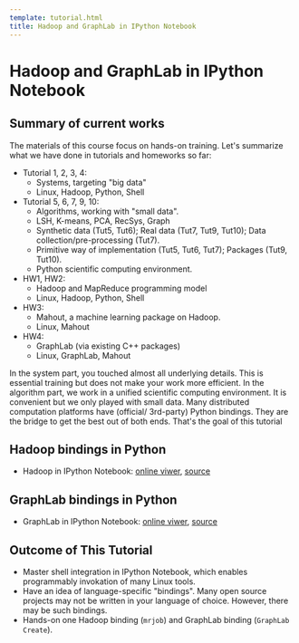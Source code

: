 ```yaml
---
template: tutorial.html
title: Hadoop and GraphLab in IPython Notebook
---
```


# Hadoop and GraphLab in IPython Notebook

## Summary of current works

The materials of this course focus on hands-on training.
Let's summarize what we have done in tutorials and homeworks so far:

   * Tutorial 1, 2, 3, 4:
      * Systems, targeting "big data"
      * Linux, Hadoop, Python, Shell
   * Tutorial 5, 6, 7, 9, 10:
      * Algorithms, working with "small data".
      * LSH, K-means, PCA, RecSys, Graph
      * Synthetic data (Tut5, Tut6);
      Real data (Tut7, Tut9, Tut10);
      Data collection/pre-processing (Tut7).
      * Primitive way of implementation (Tut5, Tut6, Tut7);
      Packages (Tut9, Tut10).
      * Python scientific computing environment.
   * HW1, HW2:
      * Hadoop and MapReduce programming model
      * Linux, Hadoop, Python, Shell
   * HW3:
      * Mahout, a machine learning package on Hadoop.
      * Linux, Mahout
   * HW4:
      * GraphLab (via existing C++ packages)
      * Linux, GraphLab, Mahout

In the system part, you touched almost all underlying details.
This is essential training but does not make your work more efficient.
In the algorithm part, we work in a unified scientific computing environment.
It is convenient but we only played with small data.
Many distributed computation platforms have (official/ 3rd-party) Python bindings.
They are the bridge to get the best out of both ends.
That's the goal of this tutorial

## Hadoop bindings in Python

   * Hadoop in IPython Notebook:
   [online viwer]({{site.nbviewer_prefix}}/t10-bindings/Python-Hadoop.ipynb),
   [source](Python-Hadoop.ipynb)

## GraphLab bindings in Python

   * GraphLab in IPython Notebook:
   [online viwer]({{site.nbviewer_prefix}}/t10-bindings/Python-Graph-Lab.ipynb),
   [source](Python-Graph-Lab.ipynb)


## Outcome of This Tutorial

   * Master shell integration in IPython Notebook,
   which enables programmably invokation of many Linux tools.
   * Have an idea of language-specific "bindings".
   Many open source projects may not be written in your language of choice.
   However, there may be such bindings.
   * Hands-on one Hadoop binding (`mrjob`)
   and GraphLab binding (`GraphLab Create`).
